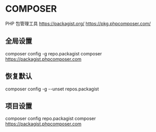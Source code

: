 # COMPOSER
PHP 包管理工具
https://packagist.org/
https://pkg.phpcomposer.com/

## 全局设置
composer config -g repo.packagist composer https://packagist.phpcomposer.com

## 恢复默认
composer config -g --unset repos.packagist

## 项目设置
composer config repo.packagist composer https://packagist.phpcomposer.com
